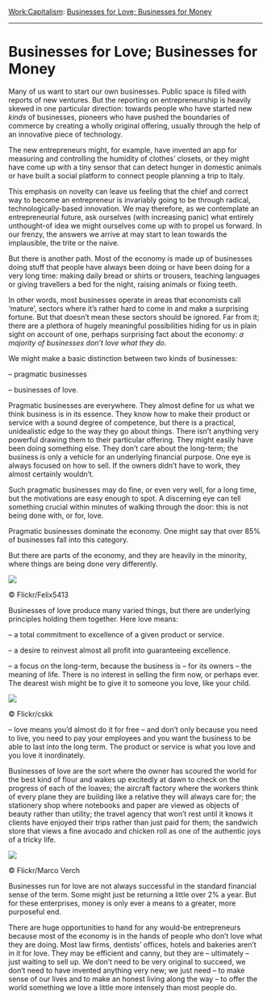 [Work:](https://www.theschooloflife.com/thebookoflife/category/work/)[Capitalism](https://www.theschooloflife.com/thebookoflife/category/work/capitalism/): [Businesses for Love; Businesses for Money](https://www.theschooloflife.com/thebookoflife/businesses-for-love-businesses-for-money/)

* * *

# Businesses for Love; Businesses for Money

Many of us want to start our own businesses. Public space is filled with reports of new ventures. But the reporting on entrepreneurship is heavily skewed in one particular direction: towards people who have started new _kinds_ of businesses, pioneers who have pushed the boundaries of commerce by creating a wholly original offering, usually through the help of an innovative piece of technology.

The new entrepreneurs might, for example, have invented an app for measuring and controlling the humidity of clothes’ closets, or they might have come up with a tiny sensor that can detect hunger in domestic animals or have built a social platform to connect people planning a trip to Italy.

This emphasis on novelty can leave us feeling that the chief and correct way to become an entrepreneur is invariably going to be through radical, technologically-based innovation. We may therefore, as we contemplate an entrepreneurial future, ask ourselves (with increasing panic) what entirely unthought-of idea we might ourselves come up with to propel us forward. In our frenzy, the answers we arrive at may start to lean towards the implausible, the trite or the naive.

But there is another path. Most of the economy is made up of businesses doing stuff that people have always been doing or have been doing for a very long time: making daily bread or shirts or trousers, teaching languages or giving travellers a bed for the night, raising animals or fixing teeth.

In other words, most businesses operate in areas that economists call ‘mature’, sectors where it’s rather hard to come in and make a surprising fortune. But that doesn’t mean these sectors should be ignored. Far from it; there are a plethora of hugely meaningful possibilities hiding for us in plain sight on account of one, perhaps surprising fact about the economy: _a majority of businesses don’t love what they do._

We might make a basic distinction between two kinds of businesses:

– pragmatic businesses

– businesses of love.

Pragmatic businesses are everywhere. They almost define for us what we think business is in its essence. They know how to make their product or service with a sound degree of competence, but there is a practical, unidealistic edge to the way they go about things. There isn’t anything very powerful drawing them to their particular offering. They might easily have been doing something else. They don’t care about the long-term; the business is only a vehicle for an underlying financial purpose. One eye is always focused on how to sell. If the owners didn’t have to work, they almost certainly wouldn’t.

Such pragmatic businesses may do fine, or even very well, for a long time, but the motivations are easy enough to spot. A discerning eye can tell something crucial within minutes of walking through the door: this is not being done with, or for, love.

Pragmatic businesses dominate the economy. One might say that over 85% of businesses fall into this category.

But there are parts of the economy, and they are heavily in the minority, where things are being done very differently.

 ![](https://www.theschooloflife.com/thebookoflife/wp-content/uploads/2017/08/14800767114_2aa6788154_z.jpg)

© Flickr/Felix5413

Businesses of love produce many varied things, but there are underlying principles holding them together. Here love means:

– a total commitment to excellence of a given product or service.

– a desire to reinvest almost all profit into guaranteeing excellence.

– a focus on the long-term, because the business is – for its owners – the meaning of life. There is no interest in selling the firm now, or perhaps ever. The dearest wish might be to give it to someone you love, like your child.

 ![](https://www.theschooloflife.com/thebookoflife/wp-content/uploads/2017/08/15262840391_8ba6d9d1fb_z.jpg)

© Flickr/cskk

– love means you’d almost do it for free – and don’t only because you need to live, you need to pay your employees and you want the business to be able to last into the long term. The product or service is what you love and you love it inordinately.

Businesses of love are the sort where the owner has scoured the world for the best kind of flour and wakes up excitedly at dawn to check on the progress of each of the loaves; the aircraft factory where the workers think of every plane they are building like a relative they will always care for; the stationery shop where notebooks and paper are viewed as objects of beauty rather than utility; the travel agency that won’t rest until it knows it clients have enjoyed their trips rather than just paid for them; the sandwich store that views a fine avocado and chicken roll as one of the authentic joys of a tricky life.

 ![](https://www.theschooloflife.com/thebookoflife/wp-content/uploads/2017/08/26309919819_9ee79a6bdf_z-copy.jpg)

© Flickr/Marco Verch

Businesses run for love are not always successful in the standard financial sense of the term. Some might just be returning a little over 2% a year. But for these enterprises, money is only ever a means to a greater, more purposeful end.

There are huge opportunities to hand for any would-be entrepreneurs because most of the economy is in the hands of people who don’t love what they are doing. Most law firms, dentists’ offices, hotels and bakeries aren’t in it for love. They may be efficient and canny, but they are – ultimately – just waiting to sell up. We don’t need to be very original to succeed, we don’t need to have invented anything very new; we just need – to make sense of our lives and to make an honest living along the way – to offer the world something we love a little more intensely than most people do.
